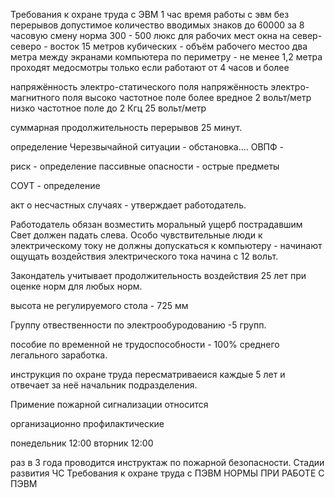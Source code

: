 Требования к охране труда с ЭВМ
1 час время работы с эвм без перерывов
допустимое количество вводимых знаков до 60000 за 8 часовую смену
норма 300 - 500 люкс для рабочих мест
окна на север-северо - восток
15 метров кубических - объём рабочего местоо
два метра между экранами компьютера
по периметру - не менее 1,2 метра
проходят медосмотры только если работают от 4 часов и более


напряжённость электро-статического поля
напряжённость электро-магнитного поля
высоко частотное поле более  вредное 2 вольт/метр
низко частотное поле до 2 Кгц 25 вольт/метр

суммарная продолжительность перерывов 25 минут.

определение Черезвычайной ситуации - обстановка....
ОВПФ -

риск - определение
пассивные опасности - острые предметы

СОУТ - определение

акт о несчастных случаях - утверждает работодатель.

Работодатель обязан возместить моральный ущерб пострадавшим 
Свет должен падать слева.
Особо чувствительные люди к электрическому току не должны допускаться к компьютеру - начинают ощущать воздействия электрического тока начина с  12 вольт.

Закондатель учитывает продолжительность воздействия 25 лет при оценке норм для любых норм.

высота не регулируемого стола  -  725 мм

Группу отвественности по электрообуродованию -5 групп.

пособие по временной не трудоспособности - 100% среднего легального заработка.

инструкция по охране труда пересматриваеися каждые 5 лет и отвечает за неё начальник подразделения.


Примение пожарной сигнализации относится 

организационно профилактические

понедельник 12:00
вторник 12:00

раз в 3 года проводится инструктаж по пожарной безопасности.
Стадии развития ЧС
Требования к охране труда с ПЭВМ
НОРМЫ ПРИ РАБОТЕ С ПЭВМ